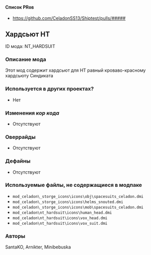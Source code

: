 #### Список PRов

- https://github.com/CeladonSS13/Shiptest/pulls/#####

## Хардсьют НТ

ID мода: NT_HARDSUIT

### Описание мода

Этот мод содержит хардсьют для НТ равный кроваво-красному хардсьюту Синдиката

### Используется в других проектах?

- Нет

### Изменения *кор кода*

- Отсутствуют

### Оверрайды

- Отсутствуют

### Дефайны

- Отсутствуют

### Используемые файлы, не содержащиеся в модпаке

- `mod_celadon\_storge_icons\icons\obj\spacesuits_celadon.dmi`
- `mod_celadon\_storge_icons\icons\helms_snouted.dmi`
- `mod_celadon\_storge_icons\icons\mob\spacesuits_celadon.dmi`
- `mod_celadon\nt_hardsuit\icons\human_head.dmi`
- `mod_celadon\nt_hardsuit\icons\vox_head.dmi`
- `mod_celadon\nt_hardsuit\icons\vox_suit.dmi`

### Авторы

SantaKO, Arnikter, Minibebuska
